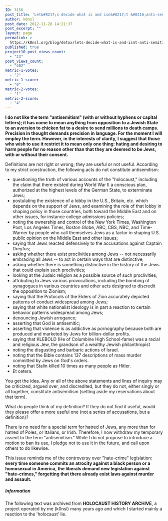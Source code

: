```yaml
---
ID: 3156
post_title: 'Let&#8217;s decide what is and isn&#8217;t &#8216;anti-semitism&#8217;'
author: k0nsl
post_date: 2012-11-28 14:21:37
post_excerpt: ""
layout: page
permalink: >
  https://k0nsl.org/blog/detox/lets-decide-what-is-and-isnt-anti-semitism/
published: true
project10_post_views_count:
  - "23"
post_views_count:
  - "402"
metric-1-votes:
  - "2"
metric-1-score:
  - "0"
metric-2-votes:
  - "1"
metric-2-score:
  - "4"
---
```

<strong>I do not like the term "antisemitism" (with or without hyphens or capital letters); it has come to mean anything from opposition to a Jewish State to an aversion to chicken fat to a desire to send millions to death camps. Precision in thought demands precision in language. For the moment I will employ the term. However, in the interests of clarity, I suggest that those who wish to use it restrict it to mean only one thing: hating and desiring to harm people for no reason other than that they are deemed to be Jews, with or without their consent.</strong>

Definitions are not right or wrong; they are useful or not useful. According to my strict construction, the following acts do not constitute antisemitism:
<ul>
	<li>questioning the truth of various accounts of the "holocaust," including the claim that there existed during World War II a conscious plan, authorized at the highest levels of the German State, to exterminate Jews;</li>
	<li>postulating the existence of a lobby in the U.S., Britain, etc. which depends on the support of Jews, and examining the role of that lobby in shaping policy in those countries, both toward the Middle East and on other issues, for instance college admissions policies;</li>
	<li>noting the ownership and control of the New York Times, Washington Post, Los Angeles Times, Boston Globe, ABC, CBS, NBC, and Time-Warner by people who call themselves Jews as a factor in shaping U.S. public opinion on the Middle East and other issues;</li>
	<li>saying that Jews reacted defensively to the accusations against Captain Dreyfus;</li>
	<li>asking whether there exist proclivities among Jews -- not necessarily embracing all Jews -- to act in certain ways that are distinctive;</li>
	<li>asking whether there is something distinctive in the history of the Jews that could explain such proclivities;</li>
	<li>looking at the Judaic religion as a possible source of such proclivities;</li>
	<li>attributing to Jews various provocations, including the bombing of synagogues in various countries and other acts designed to discredit the opposition to Zionism;</li>
	<li>saying that the Protocols of the Elders of Zion accurately depicted patterns of conduct widespread among Jews;</li>
	<li>saying that white nationalist ideology is in part a reaction to certain behavior patterns widespread among Jews;</li>
	<li>denouncing Jewish arrogance;</li>
	<li>asserting that God is antisemitic;</li>
	<li>asserting that violence is as addictive as pornography because both are produced and marketed by Jews for billion-dollar profits.</li>
	<li>saying that KLEBOLD (He of Columbine High School-fame) was a racial and religious Jew, the grandson of a wealthy Jewish philanthropist</li>
	<li>noting the disgusting and barbaric actions of Israel.</li>
	<li>noting that the Bible contains 137 descriptions of mass murder committed by Jews on God's orders.</li>
	<li>noting that Stalin killed 10 times as many people as Hitler.</li>
	<li>Et cetera.</li>
</ul>
You get the idea. Any or all of the above statements and lines of inquiry may be criticized, argued over, and discredited, but they do not, either singly or all together, constitute antisemitism (setting aside my reservations about that term).

What do people think of my definition? If they do not find it useful, would they please offer a more useful one (not a series of accusations, but a definition)?

There is no need for a special term for hatred of Jews, any more than for hatred of Poles, or Italians, or Irish. Therefore, I now withdraw my temporary assent to the term "antisemitism." While I do not propose to introduce a motion to ban its use, I pledge not to use it in the future, and call upon others to do likewise.

This issue reminds me of the controversy over "hate-crime" legislation: <strong>every time someone commits an atrocity against a black person or a homosexual in America, the liberals demand new legislation against "hate-crimes," forgetting that there already exist laws against murder and assault.</strong>

<div class="divider"><h5><span>Information</span></h5></div>
The following text was archived from <strong>HOLOCAUST HISTORY ARCHIVE</strong>, a project operated by me (k0nsl) many years ago and which I started mainly a reaction to the 'holocaust' lie.

&nbsp;
